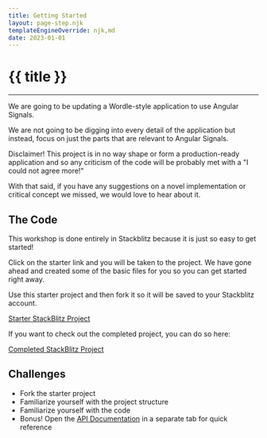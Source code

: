 ```yaml
---
title: Getting Started
layout: page-step.njk
templateEngineOverride: njk,md
date: 2023-01-01
---
```


# {{ title }}
---

We are going to be updating a Wordle-style application to use Angular Signals. 

We are not going to be digging into every detail of the application but instead, focus on just the parts that are relevant to Angular Signals. 

Disclaimer! This project is in no way shape or form a production-ready application and so any criticism of the code will be probably met with a "I could not agree more!" 

With that said, if you have any suggestions on a novel implementation or critical concept we missed, we would love to hear about it. 

## The Code
This workshop is done entirely in Stackblitz because it is just so easy to get started!

Click on the starter link and you will be taken to the project. We have gone ahead and created some of the basic files for you so you can get started right away.

Use this starter project and then fork it so it will be saved to your Stackblitz account.

<a href="https://stackblitz.com/edit/ngconf-signals-wordle-starter" target="_blank">Starter StackBlitz Project</a>

If you want to check out the completed project, you can do so here:

<a href="https://stackblitz.com/edit/ngconf-signals-wordle" target="_blank">Completed StackBlitz Project</a>

## Challenges

- Fork the starter project
- Familiarize yourself with the project structure
- Familiarize yourself with the code
- Bonus! Open the <a href="https://angular.io/guide/signals" target="_blank">API Documentation</a> in a separate tab for quick reference
